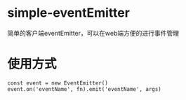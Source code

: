 # simple-eventEmitter
简单的客户端eventEmitter，可以在web端方便的进行事件管理

# 使用方式
```
const event = new EventEmitter()
event.on('eventName', fn).emit('eventName', args)
```
